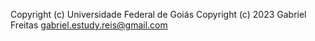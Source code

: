 Copyright (c) Universidade Federal de Goiás
Copyright (c) 2023 Gabriel Freitas gabriel.estudy.reis@gmail.com
